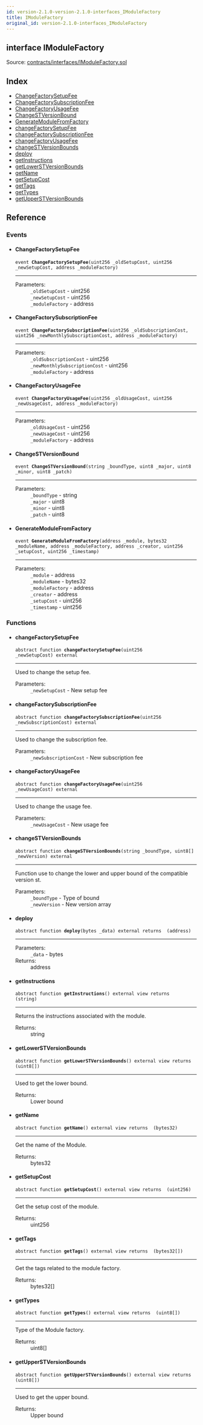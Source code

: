 ```yaml
---
id: version-2.1.0-version-2.1.0-interfaces_IModuleFactory
title: IModuleFactory
original_id: version-2.1.0-interfaces_IModuleFactory
---
```


<div class="contract-doc"><div class="contract"><h2 class="contract-header"><span class="contract-kind">interface</span> IModuleFactory</h2><div class="source">Source: <a href="https://github.com/PolymathNetwork/polymath-core/blob/v2.1.0/contracts/interfaces/IModuleFactory.sol" target="_blank">contracts/interfaces/IModuleFactory.sol</a></div></div><div class="index"><h2>Index</h2><ul><li><a href="interfaces_IModuleFactory.html#ChangeFactorySetupFee">ChangeFactorySetupFee</a></li><li><a href="interfaces_IModuleFactory.html#ChangeFactorySubscriptionFee">ChangeFactorySubscriptionFee</a></li><li><a href="interfaces_IModuleFactory.html#ChangeFactoryUsageFee">ChangeFactoryUsageFee</a></li><li><a href="interfaces_IModuleFactory.html#ChangeSTVersionBound">ChangeSTVersionBound</a></li><li><a href="interfaces_IModuleFactory.html#GenerateModuleFromFactory">GenerateModuleFromFactory</a></li><li><a href="interfaces_IModuleFactory.html#changeFactorySetupFee">changeFactorySetupFee</a></li><li><a href="interfaces_IModuleFactory.html#changeFactorySubscriptionFee">changeFactorySubscriptionFee</a></li><li><a href="interfaces_IModuleFactory.html#changeFactoryUsageFee">changeFactoryUsageFee</a></li><li><a href="interfaces_IModuleFactory.html#changeSTVersionBounds">changeSTVersionBounds</a></li><li><a href="interfaces_IModuleFactory.html#deploy">deploy</a></li><li><a href="interfaces_IModuleFactory.html#getInstructions">getInstructions</a></li><li><a href="interfaces_IModuleFactory.html#getLowerSTVersionBounds">getLowerSTVersionBounds</a></li><li><a href="interfaces_IModuleFactory.html#getName">getName</a></li><li><a href="interfaces_IModuleFactory.html#getSetupCost">getSetupCost</a></li><li><a href="interfaces_IModuleFactory.html#getTags">getTags</a></li><li><a href="interfaces_IModuleFactory.html#getTypes">getTypes</a></li><li><a href="interfaces_IModuleFactory.html#getUpperSTVersionBounds">getUpperSTVersionBounds</a></li></ul></div><div class="reference"><h2>Reference</h2><div class="events"><h3>Events</h3><ul><li><div class="item event"><span id="ChangeFactorySetupFee" class="anchor-marker"></span><h4 class="name">ChangeFactorySetupFee</h4><div class="body"><code class="signature">event <strong>ChangeFactorySetupFee</strong><span>(uint256 _oldSetupCost, uint256 _newSetupCost, address _moduleFactory) </span></code><hr/><dl><dt><span class="label-parameters">Parameters:</span></dt><dd><div><code>_oldSetupCost</code> - uint256</div><div><code>_newSetupCost</code> - uint256</div><div><code>_moduleFactory</code> - address</div></dd></dl></div></div></li><li><div class="item event"><span id="ChangeFactorySubscriptionFee" class="anchor-marker"></span><h4 class="name">ChangeFactorySubscriptionFee</h4><div class="body"><code class="signature">event <strong>ChangeFactorySubscriptionFee</strong><span>(uint256 _oldSubscriptionCost, uint256 _newMonthlySubscriptionCost, address _moduleFactory) </span></code><hr/><dl><dt><span class="label-parameters">Parameters:</span></dt><dd><div><code>_oldSubscriptionCost</code> - uint256</div><div><code>_newMonthlySubscriptionCost</code> - uint256</div><div><code>_moduleFactory</code> - address</div></dd></dl></div></div></li><li><div class="item event"><span id="ChangeFactoryUsageFee" class="anchor-marker"></span><h4 class="name">ChangeFactoryUsageFee</h4><div class="body"><code class="signature">event <strong>ChangeFactoryUsageFee</strong><span>(uint256 _oldUsageCost, uint256 _newUsageCost, address _moduleFactory) </span></code><hr/><dl><dt><span class="label-parameters">Parameters:</span></dt><dd><div><code>_oldUsageCost</code> - uint256</div><div><code>_newUsageCost</code> - uint256</div><div><code>_moduleFactory</code> - address</div></dd></dl></div></div></li><li><div class="item event"><span id="ChangeSTVersionBound" class="anchor-marker"></span><h4 class="name">ChangeSTVersionBound</h4><div class="body"><code class="signature">event <strong>ChangeSTVersionBound</strong><span>(string _boundType, uint8 _major, uint8 _minor, uint8 _patch) </span></code><hr/><dl><dt><span class="label-parameters">Parameters:</span></dt><dd><div><code>_boundType</code> - string</div><div><code>_major</code> - uint8</div><div><code>_minor</code> - uint8</div><div><code>_patch</code> - uint8</div></dd></dl></div></div></li><li><div class="item event"><span id="GenerateModuleFromFactory" class="anchor-marker"></span><h4 class="name">GenerateModuleFromFactory</h4><div class="body"><code class="signature">event <strong>GenerateModuleFromFactory</strong><span>(address _module, bytes32 _moduleName, address _moduleFactory, address _creator, uint256 _setupCost, uint256 _timestamp) </span></code><hr/><dl><dt><span class="label-parameters">Parameters:</span></dt><dd><div><code>_module</code> - address</div><div><code>_moduleName</code> - bytes32</div><div><code>_moduleFactory</code> - address</div><div><code>_creator</code> - address</div><div><code>_setupCost</code> - uint256</div><div><code>_timestamp</code> - uint256</div></dd></dl></div></div></li></ul></div><div class="functions"><h3>Functions</h3><ul><li><div class="item function"><span id="changeFactorySetupFee" class="anchor-marker"></span><h4 class="name">changeFactorySetupFee</h4><div class="body"><code class="signature"><span>abstract </span>function <strong>changeFactorySetupFee</strong><span>(uint256 _newSetupCost) </span><span>external </span></code><hr/><div class="description"><p>Used to change the setup fee.</p></div><dl><dt><span class="label-parameters">Parameters:</span></dt><dd><div><code>_newSetupCost</code> - New setup fee</div></dd></dl></div></div></li><li><div class="item function"><span id="changeFactorySubscriptionFee" class="anchor-marker"></span><h4 class="name">changeFactorySubscriptionFee</h4><div class="body"><code class="signature"><span>abstract </span>function <strong>changeFactorySubscriptionFee</strong><span>(uint256 _newSubscriptionCost) </span><span>external </span></code><hr/><div class="description"><p>Used to change the subscription fee.</p></div><dl><dt><span class="label-parameters">Parameters:</span></dt><dd><div><code>_newSubscriptionCost</code> - New subscription fee</div></dd></dl></div></div></li><li><div class="item function"><span id="changeFactoryUsageFee" class="anchor-marker"></span><h4 class="name">changeFactoryUsageFee</h4><div class="body"><code class="signature"><span>abstract </span>function <strong>changeFactoryUsageFee</strong><span>(uint256 _newUsageCost) </span><span>external </span></code><hr/><div class="description"><p>Used to change the usage fee.</p></div><dl><dt><span class="label-parameters">Parameters:</span></dt><dd><div><code>_newUsageCost</code> - New usage fee</div></dd></dl></div></div></li><li><div class="item function"><span id="changeSTVersionBounds" class="anchor-marker"></span><h4 class="name">changeSTVersionBounds</h4><div class="body"><code class="signature"><span>abstract </span>function <strong>changeSTVersionBounds</strong><span>(string _boundType, uint8[] _newVersion) </span><span>external </span></code><hr/><div class="description"><p>Function use to change the lower and upper bound of the compatible version st.</p></div><dl><dt><span class="label-parameters">Parameters:</span></dt><dd><div><code>_boundType</code> - Type of bound</div><div><code>_newVersion</code> - New version array</div></dd></dl></div></div></li><li><div class="item function"><span id="deploy" class="anchor-marker"></span><h4 class="name">deploy</h4><div class="body"><code class="signature"><span>abstract </span>function <strong>deploy</strong><span>(bytes _data) </span><span>external </span><span>returns  (address) </span></code><hr/><dl><dt><span class="label-parameters">Parameters:</span></dt><dd><div><code>_data</code> - bytes</div></dd><dt><span class="label-return">Returns:</span></dt><dd>address</dd></dl></div></div></li><li><div class="item function"><span id="getInstructions" class="anchor-marker"></span><h4 class="name">getInstructions</h4><div class="body"><code class="signature"><span>abstract </span>function <strong>getInstructions</strong><span>() </span><span>external </span><span>view </span><span>returns  (string) </span></code><hr/><div class="description"><p>Returns the instructions associated with the module.</p></div><dl><dt><span class="label-return">Returns:</span></dt><dd>string</dd></dl></div></div></li><li><div class="item function"><span id="getLowerSTVersionBounds" class="anchor-marker"></span><h4 class="name">getLowerSTVersionBounds</h4><div class="body"><code class="signature"><span>abstract </span>function <strong>getLowerSTVersionBounds</strong><span>() </span><span>external </span><span>view </span><span>returns  (uint8[]) </span></code><hr/><div class="description"><p>Used to get the lower bound.</p></div><dl><dt><span class="label-return">Returns:</span></dt><dd>Lower bound</dd></dl></div></div></li><li><div class="item function"><span id="getName" class="anchor-marker"></span><h4 class="name">getName</h4><div class="body"><code class="signature"><span>abstract </span>function <strong>getName</strong><span>() </span><span>external </span><span>view </span><span>returns  (bytes32) </span></code><hr/><div class="description"><p>Get the name of the Module.</p></div><dl><dt><span class="label-return">Returns:</span></dt><dd>bytes32</dd></dl></div></div></li><li><div class="item function"><span id="getSetupCost" class="anchor-marker"></span><h4 class="name">getSetupCost</h4><div class="body"><code class="signature"><span>abstract </span>function <strong>getSetupCost</strong><span>() </span><span>external </span><span>view </span><span>returns  (uint256) </span></code><hr/><div class="description"><p>Get the setup cost of the module.</p></div><dl><dt><span class="label-return">Returns:</span></dt><dd>uint256</dd></dl></div></div></li><li><div class="item function"><span id="getTags" class="anchor-marker"></span><h4 class="name">getTags</h4><div class="body"><code class="signature"><span>abstract </span>function <strong>getTags</strong><span>() </span><span>external </span><span>view </span><span>returns  (bytes32[]) </span></code><hr/><div class="description"><p>Get the tags related to the module factory.</p></div><dl><dt><span class="label-return">Returns:</span></dt><dd>bytes32[]</dd></dl></div></div></li><li><div class="item function"><span id="getTypes" class="anchor-marker"></span><h4 class="name">getTypes</h4><div class="body"><code class="signature"><span>abstract </span>function <strong>getTypes</strong><span>() </span><span>external </span><span>view </span><span>returns  (uint8[]) </span></code><hr/><div class="description"><p>Type of the Module factory.</p></div><dl><dt><span class="label-return">Returns:</span></dt><dd>uint8[]</dd></dl></div></div></li><li><div class="item function"><span id="getUpperSTVersionBounds" class="anchor-marker"></span><h4 class="name">getUpperSTVersionBounds</h4><div class="body"><code class="signature"><span>abstract </span>function <strong>getUpperSTVersionBounds</strong><span>() </span><span>external </span><span>view </span><span>returns  (uint8[]) </span></code><hr/><div class="description"><p>Used to get the upper bound.</p></div><dl><dt><span class="label-return">Returns:</span></dt><dd>Upper bound</dd></dl></div></div></li></ul></div></div></div>
